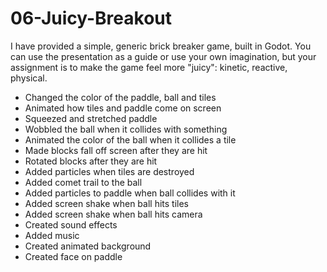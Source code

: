 # 06-Juicy-Breakout

I have provided a simple, generic brick breaker game, built in Godot. You can use the presentation as a guide or use your own imagination, but your assignment is to make the game feel more "juicy": kinetic, reactive, physical.

- Changed the color of the paddle, ball and tiles
- Animated how tiles and paddle come on screen
- Squeezed and stretched paddle
- Wobbled the ball when it collides with something
- Animated the color of the ball when it collides a tile
- Made blocks fall off screen after they are hit
- Rotated blocks after they are hit
- Added particles when tiles are destroyed
- Added comet trail to the ball
- Added particles to paddle when ball collides with it
- Added screen shake when ball hits tiles
- Added screen shake when ball hits camera
- Created sound effects
- Added music
- Created animated background
- Created face on paddle

